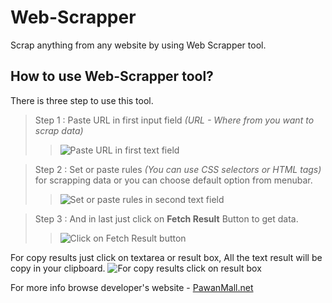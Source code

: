 # Web-Scrapper 
Scrap anything from any website by using Web Scrapper tool.
## How to use Web-Scrapper tool?
There is three step to use this tool.

> Step 1 : Paste URL in first input field _(URL - Where from you want to scrap data)_
>> ![Paste URL in first text field]({{site.baseurl}}//Step-1-web-scrapper-pawan-mall.JPG)

> Step 2 : Set or paste rules _(You can use CSS selectors or HTML tags)_ for scrapping data or you can choose default option from  menubar.
>> ![Set or paste rules in second text field]({{site.baseurl}}//Step-2-web-scrapper-pawan-mall.JPG)

> Step 3 : And in last just click on **Fetch Result** Button to get data. 
>> ![Click on Fetch Result button]({{site.baseurl}}//Step-3-web-scrapper-pawan-mall.JPG)

For copy results just click on textarea or result box, All the text result will be copy in your clipboard. 
 ![For copy results click on result box]({{site.baseurl}}//results-web-scrapper-pawan-mall.JPG)

For more info browse developer's website - [PawanMall.net](http://www.pawanmall.net "Click here to get more info or new tools.")


